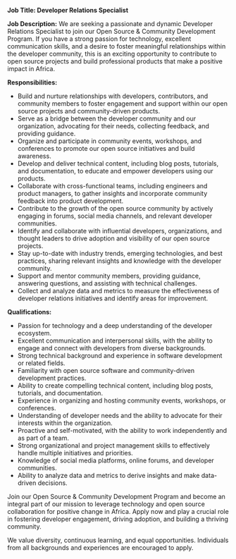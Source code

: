 **Job Title: Developer Relations Specialist**

**Job Description:**
We are seeking a passionate and dynamic Developer Relations Specialist to join our Open Source & Community Development Program. If you have a strong passion for technology, excellent communication skills, and a desire to foster meaningful relationships within the developer community, this is an exciting opportunity to contribute to open source projects and build professional products that make a positive impact in Africa.

**Responsibilities:**
- Build and nurture relationships with developers, contributors, and community members to foster engagement and support within our open source projects and community-driven products.
- Serve as a bridge between the developer community and our organization, advocating for their needs, collecting feedback, and providing guidance.
- Organize and participate in community events, workshops, and conferences to promote our open source initiatives and build awareness.
- Develop and deliver technical content, including blog posts, tutorials, and documentation, to educate and empower developers using our products.
- Collaborate with cross-functional teams, including engineers and product managers, to gather insights and incorporate community feedback into product development.
- Contribute to the growth of the open source community by actively engaging in forums, social media channels, and relevant developer communities.
- Identify and collaborate with influential developers, organizations, and thought leaders to drive adoption and visibility of our open source projects.
- Stay up-to-date with industry trends, emerging technologies, and best practices, sharing relevant insights and knowledge with the developer community.
- Support and mentor community members, providing guidance, answering questions, and assisting with technical challenges.
- Collect and analyze data and metrics to measure the effectiveness of developer relations initiatives and identify areas for improvement.

**Qualifications:**
- Passion for technology and a deep understanding of the developer ecosystem.
- Excellent communication and interpersonal skills, with the ability to engage and connect with developers from diverse backgrounds.
- Strong technical background and experience in software development or related fields.
- Familiarity with open source software and community-driven development practices.
- Ability to create compelling technical content, including blog posts, tutorials, and documentation.
- Experience in organizing and hosting community events, workshops, or conferences.
- Understanding of developer needs and the ability to advocate for their interests within the organization.
- Proactive and self-motivated, with the ability to work independently and as part of a team.
- Strong organizational and project management skills to effectively handle multiple initiatives and priorities.
- Knowledge of social media platforms, online forums, and developer communities.
- Ability to analyze data and metrics to derive insights and make data-driven decisions.

Join our Open Source & Community Development Program and become an integral part of our mission to leverage technology and open source collaboration for positive change in Africa. Apply now and play a crucial role in fostering developer engagement, driving adoption, and building a thriving community.

We value diversity, continuous learning, and equal opportunities. Individuals from all backgrounds and experiences are encouraged to apply.